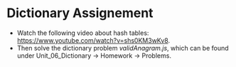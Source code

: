 # Dictionary Assignement
- Watch the following video about hash tables: https://www.youtube.com/watch?v=shs0KM3wKv8.
- Then solve the dictionary problem *validAnagram.js*, which can be found under Unit_06_Dictionary -> Homework -> Problems.
